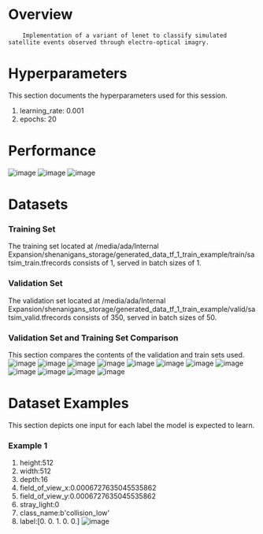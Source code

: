 # Overview 

        Implementation of a variant of lenet to classify simulated satellite events observed through electro-optical imagry. 
        
# Hyperparameters 
This section documents the hyperparameters used for this session. 
1. learning_rate: 0.001
2. epochs: 20
# Performance
![image](images/bfb9e4174a0359bb6e225bc99e5bced8.png)
![image](images/3ee48d60c53f0fed1ccca9095f3f606c.png)
![image](images/f0fe0b31c32692ecaa8458cf6a203358.png)
# Datasets 
### Training Set 
The training set located at /media/ada/Internal Expansion/shenanigans_storage/generated_data_tf_1_train_example/train/satsim_train.tfrecords consists of 1, served in batch sizes of 1.

### Validation Set 
The validation set located at /media/ada/Internal Expansion/shenanigans_storage/generated_data_tf_1_train_example/valid/satsim_valid.tfrecords consists of 350, served in batch sizes of 50.

### Validation Set and Training Set Comparison 
This section compares the contents of the validation and train sets used.
![image](./images/d1fc9d9a289317f13c4a85e7126239c7.png)
![image](./images/1dbe3d5efdfd16b20ebf165050b90539.png)
![image](./images/ae024fd35eab4f2382ddbf8ac5a8f39d.png)
![image](./images/6116f9371d5d0748ebf34730e234e8fd.png)
![image](./images/d2174b7f075ad40635e675368d89638f.png)
![image](./images/466af39254f7f490c09d906303166b8a.png)
![image](./images/61579511630725c141d1ef5f92b12a6b.png)
![image](./images/e9b593d41e0d6f7b087891d279c1dd67.png)
![image](./images/ed9ee1bf11d8484b52e215e45b307d46.png)
![image](./images/14a1bb38ba66df412baf0c4dfc9b0033.png)
![image](./images/e24660f7e7156f809453b78e0fa7fe59.png)
![image](./images/6b185e18fe32921c87eadf1f459f59b4.png)
# Dataset Examples
This section depicts one input for each label the model is expected to learn.
### Example 1 
1. height:512
2. width:512
3. depth:16
4. field_of_view_x:0.0006727635045535862
5. field_of_view_y:0.0006727635045535862
6. stray_light:0
7. class_name:b'collision_low'
8. label:[0. 0. 1. 0. 0.]
![image](images/de4f42ce2055336e10b37909824af940.png)
